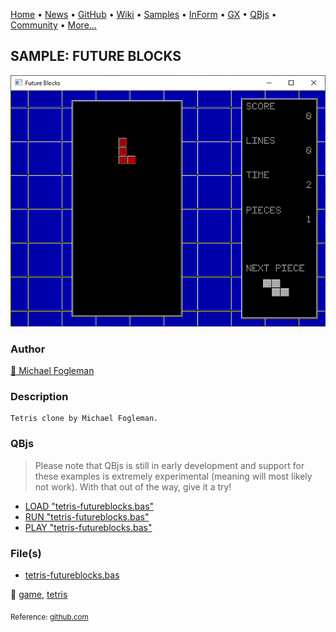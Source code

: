 [Home](https://qb64.com) • [News](../../news.md) • [GitHub](https://github.com/QB64Official/qb64) • [Wiki](https://github.com/QB64Official/qb64/wiki) • [Samples](../../samples.md) • [InForm](../../inform.md) • [GX](../../gx.md) • [QBjs](../../qbjs.md) • [Community](../../community.md) • [More...](../../more.md)

## SAMPLE: FUTURE BLOCKS

![screenshot.png](img/screenshot.png)

### Author

[🐝 Michael Fogleman](../michael-fogleman.md) 

### Description

```text
Tetris clone by Michael Fogleman.
```

### QBjs

> Please note that QBjs is still in early development and support for these examples is extremely experimental (meaning will most likely not work). With that out of the way, give it a try!

* [LOAD "tetris-futureblocks.bas"](https://v6p9d9t4.ssl.hwcdn.net/html/6029471/index.html?src=https://qb64.com/samples/future-blocks/src/tetris-futureblocks.bas)
* [RUN "tetris-futureblocks.bas"](https://v6p9d9t4.ssl.hwcdn.net/html/6029471/index.html?mode=auto&src=https://qb64.com/samples/future-blocks/src/tetris-futureblocks.bas)
* [PLAY "tetris-futureblocks.bas"](https://v6p9d9t4.ssl.hwcdn.net/html/6029471/index.html?mode=play&src=https://qb64.com/samples/future-blocks/src/tetris-futureblocks.bas)

### File(s)

* [tetris-futureblocks.bas](src/tetris-futureblocks.bas)

🔗 [game](../game.md), [tetris](../tetris.md)


<sub>Reference: [github.com](https://github.com/fogleman/FutureBlocks) </sub>
